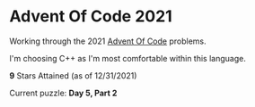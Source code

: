 # Advent Of Code 2021

Working through the 2021 [Advent Of Code](https://adventofcode.com/) problems.

I'm choosing C++ as I'm most comfortable within this language.

**9** Stars Attained (as of 12/31/2021)

Current puzzle: **Day 5, Part 2**